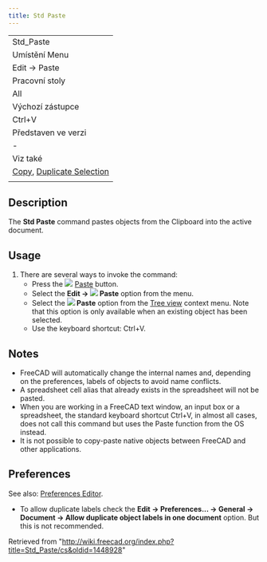 ```yaml
---
title: Std Paste
---
```

|  |
| --- |
| Std\_Paste |
| Umístění Menu |
| Edit → Paste |
| Pracovní stoly |
| All |
| Výchozí zástupce |
| Ctrl+V |
| Představen ve verzi |
| - |
| Viz také |
| [Copy](/Std_Copy/cs "Std Copy/cs"), [Duplicate Selection](/Std_DuplicateSelection/cs "Std DuplicateSelection/cs") |
|  |

## Description

The **Std Paste** command pastes objects from the Clipboard into the active document.

## Usage

1. There are several ways to invoke the command:
   * Press the ![](/images/Std_Paste.svg) [Paste](/Std_Paste "Std Paste") button.
   * Select the **Edit → ![](/images/Std_Paste.svg) Paste** option from the menu.
   * Select the **![](/images/Std_Paste.svg) Paste** option from the [Tree view](/Tree_view "Tree view") context menu. Note that this option is only available when an existing object has been selected.
   * Use the keyboard shortcut: Ctrl+V.

## Notes

* FreeCAD will automatically change the internal names and, depending on the preferences, labels of objects to avoid name conflicts.
* A spreadsheet cell alias that already exists in the spreadsheet will not be pasted.
* When you are working in a FreeCAD text window, an input box or a spreadsheet, the standard keyboard shortcut Ctrl+V, in almost all cases, does not call this command but uses the Paste function from the OS instead.
* It is not possible to copy-paste native objects between FreeCAD and other applications.

## Preferences

See also: [Preferences Editor](/Preferences_Editor "Preferences Editor").

* To allow duplicate labels check the **Edit → Preferences... → General → Document → Allow duplicate object labels in one document** option. But this is not recommended.

Retrieved from "<http://wiki.freecad.org/index.php?title=Std_Paste/cs&oldid=1448928>"